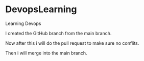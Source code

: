 # DevopsLearning
Learning Devops

I created the GitHub branch from the main branch.

Now after this i will do the pull request to make sure no conflits.

Then i will merge into the main branch.
